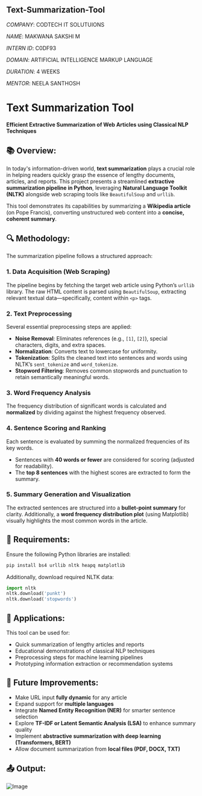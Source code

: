 ## Text-Summarization-Tool

*COMPANY*: CODTECH IT SOLUTUIONS

*NAME*: MAKWANA SAKSHI M

*INTERN ID*: C0DF93

*DOMAIN*: ARTIFICIAL INTELLIGENCE MARKUP LANGUAGE

*DURATION*: 4 WEEKS

*MENTOR*: NEELA SANTHOSH


#  Text Summarization Tool  
**Efficient Extractive Summarization of Web Articles using Classical NLP Techniques**  

## 📚 Overview: 
In today's information-driven world, **text summarization** plays a crucial role in helping readers quickly grasp the essence of lengthy documents, articles, and reports. This project presents a streamlined **extractive summarization pipeline in Python**, leveraging **Natural Language Toolkit (NLTK)** alongside web scraping tools like `BeautifulSoup` and `urllib`.

This tool demonstrates its capabilities by summarizing a **Wikipedia article** (on Pope Francis), converting unstructured web content into a **concise, coherent summary**.  

## 🔍 Methodology:  
The summarization pipeline follows a structured approach:  

### 1️. Data Acquisition (Web Scraping)  
The pipeline begins by fetching the target web article using Python’s `urllib` library. The raw HTML content is parsed using `BeautifulSoup`, extracting relevant textual data—specifically, content within `<p>` tags.  

### 2️. Text Preprocessing  
Several essential preprocessing steps are applied:  
- **Noise Removal**: Eliminates references (e.g., `[1]`, `[2]`), special characters, digits, and extra spaces.  
- **Normalization**: Converts text to lowercase for uniformity.  
- **Tokenization**: Splits the cleaned text into sentences and words using NLTK’s `sent_tokenize` and `word_tokenize`.  
- **Stopword Filtering**: Removes common stopwords and punctuation to retain semantically meaningful words.  

### 3️. Word Frequency Analysis  
The frequency distribution of significant words is calculated and **normalized** by dividing against the highest frequency observed.  

### 4️. Sentence Scoring and Ranking  
Each sentence is evaluated by summing the normalized frequencies of its key words.  
- Sentences with **40 words or fewer** are considered for scoring (adjusted for readability).  
- The **top 8 sentences** with the highest scores are extracted to form the summary.  

### 5️. Summary Generation and Visualization  
The extracted sentences are structured into a **bullet-point summary** for clarity. Additionally, a **word frequency distribution plot** (using Matplotlib) visually highlights the most common words in the article.  

## 💼 Requirements: 
Ensure the following Python libraries are installed:  

```bash
pip install bs4 urllib nltk heapq matplotlib
```
Additionally, download required NLTK data:  

```python
import nltk
nltk.download('punkt')
nltk.download('stopwords')
```

## 🎯 Applications:  
This tool can be used for:  
- Quick summarization of lengthy articles and reports  
- Educational demonstrations of classical NLP techniques  
- Preprocessing steps for machine learning pipelines  
- Prototyping information extraction or recommendation systems  

## 🚀 Future Improvements:  
- Make URL input **fully dynamic** for any article  
- Expand support for **multiple languages**  
- Integrate **Named Entity Recognition (NER)** for smarter sentence selection  
- Explore **TF-IDF or Latent Semantic Analysis (LSA)** to enhance summary quality  
- Implement **abstractive summarization with deep learning (Transformers, BERT)**  
- Allow document summarization from **local files (PDF, DOCX, TXT)**  

## 📤 Output:
![Image](https://github.com/user-attachments/assets/28a89729-530f-428f-ae1b-1f56ccb680d7)
